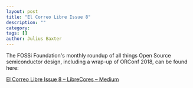 ```yaml
---
layout: post
title: "El Correo Libre Issue 8"
description: ""
category:
tags: []
author: Julius Baxter
---
```


The FOSSi Foundation's monthly roundup of all things Open Source semiconductor design, including a wrap-up of ORConf 2018, can be found here:

<script async src="https://static.medium.com/embed.js"></script><a class="m-story" href="https://medium.com/librecores/el-correo-libre-issue-8-8c963a912ce9">El Correo Libre Issue 8 – LibreCores – Medium</a>
